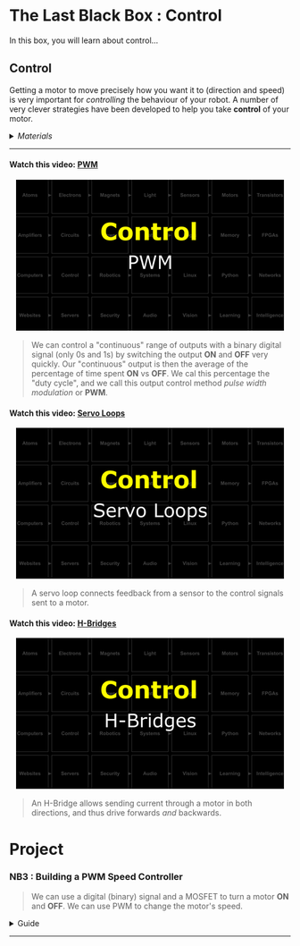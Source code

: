 # The Last Black Box : Control
In this box, you will learn about control...

## Control
Getting a motor to move precisely how you want it to (direction and speed) is very important for *controlling* the behaviour of your robot. A number of very clever strategies have been developed to help you take **control** of your motor.

<details><summary><i>Materials</i></summary><p>

Name|Description| # |Package|Data|Link|
:-------|:----------|:-----:|:-:|:--:|:--:|

</p></details><hr>

#### Watch this video: [PWM](https://vimeo.com/1033905955)
<p align="center">
<a href="https://vimeo.com/1033905955" title="Control+Click to watch in new tab"><img src="../../../../boxes/control/_resources/lessons/thumbnails/PWM.gif" alt="PWM" width="480"/></a>
</p>

> We can control a "continuous" range of outputs with a binary digital signal (only 0s and 1s) by switching the output **ON** and **OFF** very quickly. Our "continuous" output is then the average of the percentage of time spent **ON** vs **OFF**. We cal this percentage the "duty cycle", and we call this output control method *pulse width modulation* or **PWM**.


#### Watch this video: [Servo Loops](https://vimeo.com/1033963709)
<p align="center">
<a href="https://vimeo.com/1033963709" title="Control+Click to watch in new tab"><img src="../../../../boxes/control/_resources/lessons/thumbnails/Servo-Loops.gif" alt="Servo Loops" width="480"/></a>
</p>

> A servo loop connects feedback from a sensor to the control signals sent to a motor.


#### Watch this video: [H-Bridges](https://vimeo.com/1034209519)
<p align="center">
<a href="https://vimeo.com/1034209519" title="Control+Click to watch in new tab"><img src="../../../../boxes/control/_resources/lessons/thumbnails/H-Bridges.gif" alt="H-Bridges" width="480"/></a>
</p>

> An H-Bridge allows sending current through a motor in both directions, and thus drive forwards *and* backwards.


# Project
### NB3 : Building a PWM Speed Controller
> We can use a digital (binary) signal and a MOSFET to turn a motor **ON** and **OFF**. We can use PWM to change the motor's speed.

<details><summary><weak>Guide</weak></summary>
:-:-: A video guide to completing this project can be viewed <a href="https://vimeo.com/1033891821" target="_blank" rel="noopener noreferrer">here</a>.
</details><hr>


